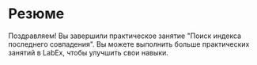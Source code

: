 # Резюме

Поздравляем! Вы завершили практическое занятие "Поиск индекса последнего совпадения". Вы можете выполнить больше практических занятий в LabEx, чтобы улучшить свои навыки.
